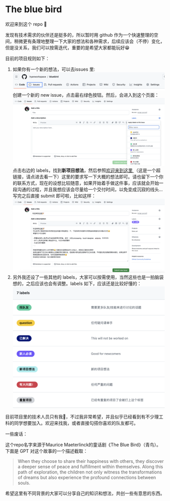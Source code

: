 # The blue bird

欢迎来到这个 repo 🎉

发现有技术需求的伙伴还是挺多的，所以暂时用 github 作为一个快速整理的空间，稍微更有条理地整理一下大家的想法和各种需求，后续应该会（不停）变化，但是没关系，我们可以按需迭代，重要的是希望大家都能玩好😁

目前的项目规则如下：

1. 如果你有一个新的想法，可以去issues 里:![1728266635919](image/README/1728266635919.png)创建一个新的 new issue，点击最右绿色按钮。然后，会进入到这个页面：![1728266801308](image/README/1728266801308.png)点击右边的 labels，找到**新项目想法**，然后参照[欢迎来到这里 ](https://github.com/hyanworkspace/bluebird/issues/1)（这是一个超链接，请点进去看一下）这里的要求写一下大概的想法即可。请也留下一个你的联系方式，现在的设想比较随意，如果开始着手做这件事，应该就会开始一段沟通的过程，并且我想应该会尽量给一个交付时间，以免变成沉寂的线头...写完之后直接 submit 即可啦，比如这样：![1728267341033](image/README/1728267341033.png)
2. 另外我还设了一些其他的 labels，大家可以按需使用，当然这些也是一拍脑袋想的，之后应该也会有调整。labels 如下，应该还是比较好懂的：![1728267316866](image/README/1728267316866.png)



目前项目里的技术人员只有我🤣，不过我非常希望，并且似乎已经看到有不少理工科的同学想要加入。欢迎来找我，或者直接勾搭你喜欢的队友都可。

一些废话：

这个repo名字来源于Maurice Maeterlinck的童话剧《The Blue Bird》（青鸟）。下面是 GPT 对这个故事的一个描述截取：

> When they choose to share their happiness with others, they discover a deeper sense of peace and fulfillment within themselves. Along this path of exploration, the children not only witness the transformations of dreams but also experience the profound connections between souls.

希望这里有不同背景的大家可以分享自己的知识和想法，共创一些有意思的东西。
